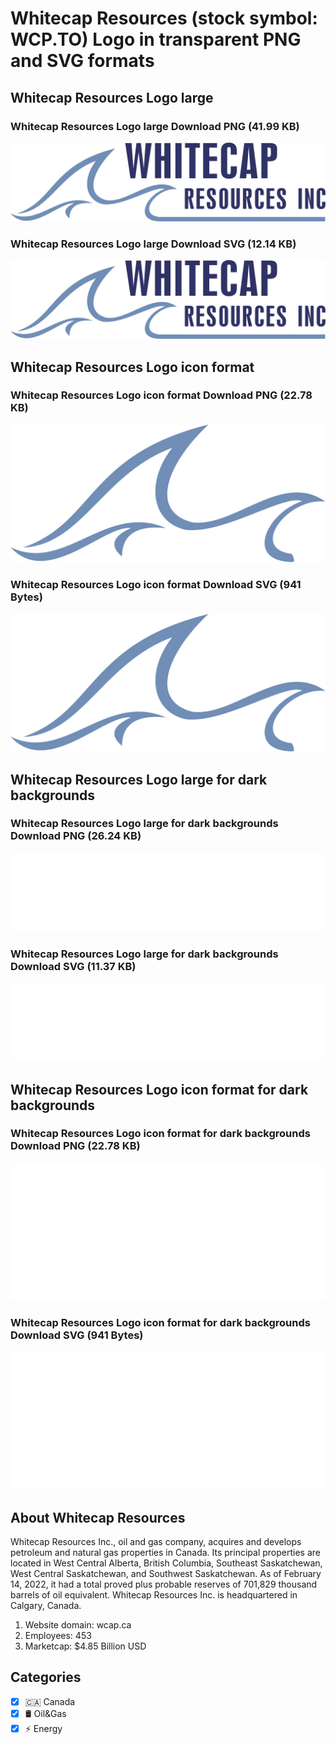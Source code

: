 # Whitecap Resources (stock symbol: WCP.TO) Logo in transparent PNG and SVG formats

## Whitecap Resources Logo large

### Whitecap Resources Logo large Download PNG (41.99 KB)

![Whitecap Resources Logo large Download PNG (41.99 KB)](/img/orig/WCP.TO_BIG-6875feb1.png)

### Whitecap Resources Logo large Download SVG (12.14 KB)

![Whitecap Resources Logo large Download SVG (12.14 KB)](/img/orig/WCP.TO_BIG-9a7b045c.svg)

## Whitecap Resources Logo icon format

### Whitecap Resources Logo icon format Download PNG (22.78 KB)

![Whitecap Resources Logo icon format Download PNG (22.78 KB)](/img/orig/WCP.TO-3fec332c.png)

### Whitecap Resources Logo icon format Download SVG (941 Bytes)

![Whitecap Resources Logo icon format Download SVG (941 Bytes)](/img/orig/WCP.TO-13d35a69.svg)

## Whitecap Resources Logo large for dark backgrounds

### Whitecap Resources Logo large for dark backgrounds Download PNG (26.24 KB)

![Whitecap Resources Logo large for dark backgrounds Download PNG (26.24 KB)](/img/orig/WCP.TO_BIG.D-434985fc.png)

### Whitecap Resources Logo large for dark backgrounds Download SVG (11.37 KB)

![Whitecap Resources Logo large for dark backgrounds Download SVG (11.37 KB)](/img/orig/WCP.TO_BIG.D-bf5c2597.svg)

## Whitecap Resources Logo icon format for dark backgrounds

### Whitecap Resources Logo icon format for dark backgrounds Download PNG (22.78 KB)

![Whitecap Resources Logo icon format for dark backgrounds Download PNG (22.78 KB)](/img/orig/WCP.TO.D-9e13afd1.png)

### Whitecap Resources Logo icon format for dark backgrounds Download SVG (941 Bytes)

![Whitecap Resources Logo icon format for dark backgrounds Download SVG (941 Bytes)](/img/orig/WCP.TO.D-d26cc9a8.svg)

## About Whitecap Resources

Whitecap Resources Inc., oil and gas company, acquires and develops petroleum and natural gas properties in Canada. Its principal properties are located in West Central Alberta, British Columbia, Southeast Saskatchewan, West Central Saskatchewan, and Southwest Saskatchewan. As of February 14, 2022, it had a total proved plus probable reserves of 701,829 thousand barrels of oil equivalent. Whitecap Resources Inc. is headquartered in Calgary, Canada.

1. Website domain: wcap.ca
2. Employees: 453
3. Marketcap: $4.85 Billion USD


## Categories
- [x] 🇨🇦 Canada
- [x] 🛢 Oil&Gas
- [x] ⚡ Energy
